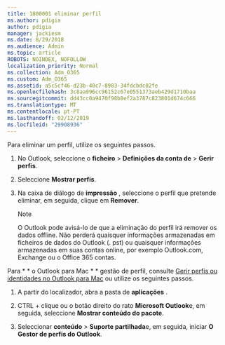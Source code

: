 ```yaml
---
title: 1800001 eliminar perfil
ms.author: pdigia
author: pdigia
manager: jackiesm
ms.date: 8/29/2018
ms.audience: Admin
ms.topic: article
ROBOTS: NOINDEX, NOFOLLOW
localization_priority: Normal
ms.collection: Adm_O365
ms.custom: Adm_O365
ms.assetid: a5c5cf46-d23b-40c7-8983-34fdcbdc02fe
ms.openlocfilehash: 3c8aa996cc96152c67e0551373aeb429d1710baa
ms.sourcegitcommit: dd43cc0a9470f98b8ef2a3787c823801d674c666
ms.translationtype: MT
ms.contentlocale: pt-PT
ms.lasthandoff: 02/12/2019
ms.locfileid: "29908936"
---
```

Para eliminar um perfil, utilize os seguintes passos.
  
1. No Outlook, seleccione o **ficheiro** \> **Definições da conta de** \> **Gerir perfis**.
    
2. Seleccione **Mostrar perfis**.
    
3. Na caixa de diálogo de **impressão** , seleccione o perfil que pretende eliminar, em seguida, clique em **Remover**.
    
    > [!NOTE]
    > O Outlook pode avisá-lo de que a eliminação do perfil irá remover os dados offline. Não perderá quaisquer informações armazenadas em ficheiros de dados do Outlook (. pst) ou quaisquer informações armazenadas em suas contas online, por exemplo Outlook.com, Exchange ou o Office 365 contas. 
  
Para * * o Outlook para Mac * * gestão de perfil, consulte [Gerir perfis ou identidades no Outlook para Mac](https://support.office.com/article/fed2a955-74df-4a24-bef6-78a426958c4c.aspx) ou utilize os seguintes passos. 
  
1. A partir do localizador, abra a pasta de **aplicações** . 
    
2. CTRL + clique ou o botão direito do rato **Microsoft Outlook**e, em seguida, seleccione **Mostrar conteúdo do pacote**.
    
3. Seleccionar **conteúdo** \> **Suporte partilhada**e, em seguida, iniciar **O Gestor de perfis do Outlook**.
    

